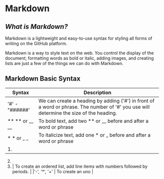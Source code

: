 # Markdown

## _What is Markdown?_
Markdown is a lightweight and easy-to-use syntax for styling all forms of writing on the GitHub platform.

Markdown is a way to style text on the web. You control the display of the document; formatting words as bold or italic, adding images, and creating lists are just a few of the things we can do with Markdown. 

## Markdown Basic Syntax

|  Syntax         | Description |
|-----------------|-------------|
| '#' - "######'  |We can create a heading by adding ('#') in front of a word or phrase. The number of '#' you use will determine the size of the heading.|
| ** ** or __ __  | To bold text, add two ** or __ before and after a word or phrase  |
| * * or _ _  | To italicize text, add one * or _ before and after a word or phrase  |
| 1.  
2.  
3.  | To create an ordered list, add line items with numbers followed by periods. |
|'-', '*', '+' | To create an uno |




